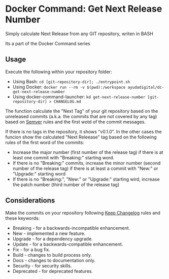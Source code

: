 # Docker Command: Get Next Release Number

Simply calculate Next Release from any GIT repository, writen in BASH

Its a part of the Docker Command series

## Usage

Execute the following within your repository folder:

- Using Bash: `cd [git-repository-dir]; ./entrypoint.sh`
- Using Docker: `docker run --rm -v $(pwd):/workspace ayudadigital/dc-get-next-release-number`
- Using docker-command-launcher: `kd get-next-release-number [git-repository-dir] > CHANGELOG.md`

The function calculate the "Next Tag" of your git repository based on the unreleased commits (a.k.a. the commits that are not covered by any tag) based on [Semver](https://semver.org/) rules and the first wotd of the commit messages.

If there is no tags in the repository, it shows "v0.1.0". In the other cases the funcion show the calculated "Next Releease" tag based on the following rules of the first word of the commits:

- Increase the major number (first number of the release tag) if there is at least one commit with "Breaking:" starting word.
- If there is no "Breaking:" commits, increase the minor number (second number of the release tag) if there is at least a commit with "New:" or "Upgrade:" starting word
- If there is no "Breaking:", "New:" or "Upgrade:" starting wird, increase the patch number (third number of the release tag)

## Considerations

Make the commits on your repository following [Keep Changelog](https://keepachangelog.com/en/1.0.0/) rules and these keywords:

- Breaking - for a backwards-incompatible enhancement.
- New - implemented a new feature.
- Upgrade - for a dependency upgrade.
- Update - for a backwards-compatible enhancement.
- Fix - for a bug fix.
- Build - changes to build process only.
- Docs - changes to documentation only.
- Security - for security skills.
- Deprecated - for deprecated features.
